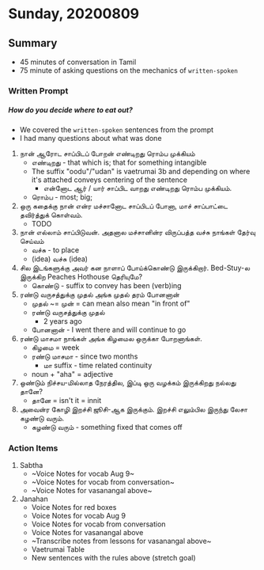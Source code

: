 # Sunday, 20200809

## Summary
* 45 minutes of conversation in Tamil
* 75 minute of asking questions on the mechanics of `written-spoken`


### Written Prompt
##### How do you decide where to eat out?
* We covered the `written-spoken` sentences from the prompt
* I had many questions about what was done

1. நான் ஆரோட சாப்பிடப் போறன் எண்டிறது ரொம்ப முக்கியம்
    * எண்டிறது - that which is; that for something intangible
    * The suffix "oodu"/"udan" is vaetrumai 3b and depending on where it's attached conveys centering of the sentence
        * என்னோட ஆர் / யார் சாப்பிட வாறது எண்டிறது ரொம்ப முக்கியம்.
    * ரொம்ப - most; big;
2. ஒரு கதைக்கு நான் என்ர மச்சானோட சாப்பிடப் போனா, மாச் சாப்பாட்டை தவிர்த்துக் கொள்வம். 
    * TODO
3. நான் எல்லாம் சாப்பிடுவன். அதனால மச்சானின்ர விருப்பத்த வச்சு நாங்கள் தேர்வு செய்வம்
    * வச்சு - to place
    * (idea) வச்சு (idea)
4. சில இடங்களுக்கு அவர் கன நாளாப் போய்க்கொண்டு இருக்கிறார். Bed-Stuy-ல இருக்கிற Peaches Hothouse தெரியுமே? 
    * கொண்டு - suffix to convey has been (verb)ing
5. ரண்டு வருசத்துக்கு முதல் அங்க முதல் தரம் போனனான்
    * முதல் ~= முன்  = can mean also mean "in front of"
    * ரண்டு வருசத்துக்கு முதல்
        * 2 years ago
    * போனனான் - I went there and will continue to go
6. ரண்டு மாசமா நாங்கள் அங்க கிழமைல ஒருக்கா போறனாங்கள்.
    * கிழமை = week
    * ரண்டு மாசமா - since two months
        * மா suffix - time related continuity
    * noun + "aha" = adjective
7. ஒண்டும் நிச்சய-மில்லாத நேரத்தில, இப்டி ஒரு வழக்கம் இருக்கிறது நல்லது தானே?
    * தானே = isn't it = innit
8. அவைன்ர கோழி இறச்சி ஜூசி-ஆக இருக்கும். இறச்சி எலும்பில இருந்து லேசா கழண்டு வரும்.
    * கழண்டு வரும் - something fixed that comes off


### Action Items
1. Sabtha
    * ~Voice Notes for vocab Aug 9~
    * ~Voice Notes for vocab from conversation~
    * ~Voice Notes for vasanangal above~
1. Janahan
    * Voice Notes for red boxes
    * Voice Notes for vocab Aug 9
    * Voice Notes for vocab from conversation
    * Voice Notes for vasanangal above
    * ~Transcribe notes from lessons for vasanangal above~
    * Vaetrumai Table
    * New sentences with the rules above (stretch goal)




